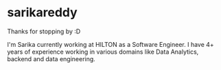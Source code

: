 # sarikareddy
Thanks for stopping by :D


I'm Sarika currently working at HILTON as a Software Engineer.
I have 4+ years of experience working in various domains like Data Analytics, backend and data engineering.
